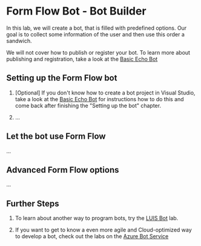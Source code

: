 # Form Flow Bot - Bot Builder

In this lab, we will create a bot, that is filled with predefined options. Our goal is to collect some information of the user and then use this order a sandwich.

We will not cover how to publish or register your bot. To learn more about publishing and registration, take a look at the [Basic Echo Bot](https://github.com/Danielius1012/BotLabs/tree/master/Bot_Builder/1_Basic_Echo_Bot)

## Setting up the Form Flow bot ##

1. [Optional] If you don't know how to create a bot project in Visual Studio, take a look at the [Basic Echo Bot](https://github.com/Danielius1012/BotLabs/tree/master/Bot_Builder/1_Basic_Echo_Bot) for instructions how to do this and come back after finishing the "Setting up the bot" chapter.

1. ...

## Let the bot use Form Flow ##

...

## Advanced Form Flow options ##

... 

## Further Steps ##

1. To learn about another way to program bots, try the [LUIS Bot](https://github.com/Danielius1012/BotLabs/tree/master/Bot_Builder/3_LUIS_Bot) lab.

1. If you want to get to know a even more agile and Cloud-optimized way to develop a bot, check out the labs on the [Azure Bot Service](https://github.com/Danielius1012/BotLabs/tree/master/Azure_Bot_Service)